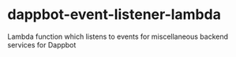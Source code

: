 # dappbot-event-listener-lambda
Lambda function which listens to events for miscellaneous backend services for Dappbot
